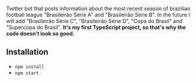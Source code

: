 Twitter bot that posts information about the most recent season of brazilian football league "Brasileirão Série A" and "Brasileirão Série B". In the future I will add "Brasileirão Série C", "Brasileirão Série D", "Copa do Brasil" and "Supercopa do Brasil". **It's my first TypeScript project, so that's why the code doesn't look so good.**
## Installation
- `npm install`
- `npm start`
